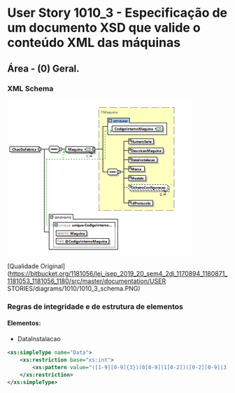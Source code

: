 # User Story 1010_3 - Especificação de um documento XSD que valide o conteúdo XML das máquinas

## Área - (0) Geral.

### XML Schema

![](../../../diagrams/1010/1010_3_schema.PNG)



[Qualidade Original](https://bitbucket.org/1181056/lei_isep_2019_20_sem4_2di_1170894_1180871_1181053_1181056_1180/src/master/documentation/USER STORIES/diagrams/1010/1010_3_schema.PNG)



### Regras de integridade e de estrutura de elementos

#### Elementos:

- DataInstalacao

```xml
<xs:simpleType name="Data">
	<xs:restriction base="xs:int">
		<xs:pattern value="([1-9][0-9]{3})(0[0-9]|1[0-2])([0-2][0-9]|3[0-1])"/>
	</xs:restriction>
</xs:simpleType>
```